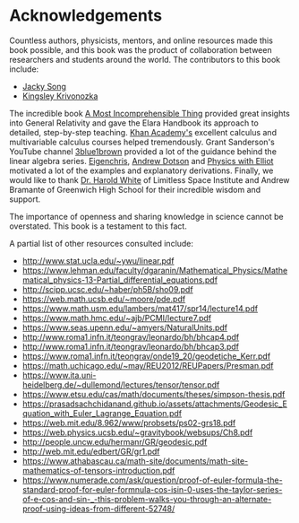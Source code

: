 # Acknowledgements

Countless authors, physicists, mentors, and online resources made this book possible, and this book was the product of collaboration between researchers and students around the world. The contributors to this book include:

- [Jacky Song](https://github.com/Songtech-0912/)
- [Kingsley Krivonozka](https://github.com/KingsleyK)

The incredible book [A Most Incomprehensible Thing](https://amostincomprehensiblething.wordpress.com/) provided great insights into General Relativity and gave the Elara Handbook its approach to detailed, step-by-step teaching. [Khan Academy's](khanacademy.org/) excellent calculus and multivariable calculus courses helped tremendously. Grant Sanderson's YouTube channel [3blue1brown](https://www.youtube.com/@3blue1brown) provided a lot of the guidance behind the linear algebra series. [Eigenchris](https://www.youtube.com/@eigenchris), [Andrew Dotson](https://www.youtube.com/@AndrewDotsonvideos) and [Physics with Elliot](https://www.physicswithelliot.com) motivated a lot of the examples and explanatory derivations. Finally, we would like to thank [Dr. Harold White](https://lsiorg.wpengine.com/sonny-white/) of Limitless Space Institute and Andrew Bramante of Greenwich High School for their incredible wisdom and support.

The importance of openness and sharing knowledge in science cannot be overstated. This book is a testament to this fact.

A partial list of other resources consulted include:

- <http://www.stat.ucla.edu/~ywu/linear.pdf>
- <https://www.lehman.edu/faculty/dgaranin/Mathematical_Physics/Mathematical_physics-13-Partial_differential_equations.pdf>
- <http://scipp.ucsc.edu/~haber/ph5B/sho09.pdf>
- <https://web.math.ucsb.edu/~moore/pde.pdf>
- <https://www.math.usm.edu/lambers/mat417/spr14/lecture14.pdf>
- <https://www.math.hmc.edu/~ajb/PCMI/lecture7.pdf>
- <https://www.seas.upenn.edu/~amyers/NaturalUnits.pdf>
- <http://www.roma1.infn.it/teongrav/leonardo/bh/bhcap4.pdf>
- <http://www.roma1.infn.it/teongrav/leonardo/bh/bhcap3.pdf>
- <https://www.roma1.infn.it/teongrav/onde19_20/geodetiche_Kerr.pdf>
- <https://math.uchicago.edu/~may/REU2012/REUPapers/Presman.pdf>
- <https://www.ita.uni-heidelberg.de/~dullemond/lectures/tensor/tensor.pdf>
- <https://www.etsu.edu/cas/math/documents/theses/simpson-thesis.pdf>
- <https://prasadsachchidanand.github.io/assets/attachments/Geodesic_Equation_with_Euler_Lagrange_Equation.pdf>
- <https://web.mit.edu/8.962/www/probsets/ps02-grs18.pdf>
- <https://web.physics.ucsb.edu/~gravitybook/websups/Ch8.pdf>
- <http://people.uncw.edu/hermanr/GR/geodesic.pdf>
- <http://web.mit.edu/edbert/GR/gr1.pdf>
- <https://www.athabascau.ca/math-site/documents/math-site-mathematics-of-tensors-introduction.pdf>
- <https://www.numerade.com/ask/question/proof-of-euler-formula-the-standard-proof-for-euler-formnula-cos-isin-0-uses-the-taylor-series-of-e-cos-and-sin-_-this-problem-walks-you-through-an-alternate-proof-using-ideas-from-different-52748/>
